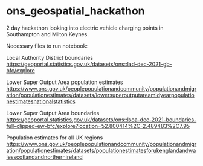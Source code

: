 # ons_geospatial_hackathon
2 day hackathon looking into electric vehicle charging points in Southampton and Milton Keynes.

Necessary files to run notebook:

Local Authority District boundaries
https://geoportal.statistics.gov.uk/datasets/ons::lad-dec-2021-gb-bfc/explore

Lower Super Output Area population estimates
https://www.ons.gov.uk/peoplepopulationandcommunity/populationandmigration/populationestimates/datasets/lowersuperoutputareamidyearpopulationestimatesnationalstatistics

Lower Super Output Area boundaries
https://geoportal.statistics.gov.uk/datasets/ons::lsoa-dec-2021-boundaries-full-clipped-ew-bfc/explore?location=52.800414%2C-2.489483%2C7.95

Population estimates for all UK regions
https://www.ons.gov.uk/peoplepopulationandcommunity/populationandmigration/populationestimates/datasets/populationestimatesforukenglandandwalesscotlandandnorthernireland
